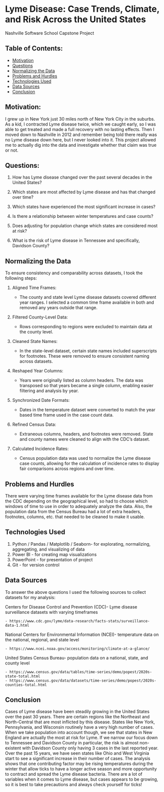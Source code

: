 # Lyme Disease: Case Trends, Climate, and Risk Across the United States
Nashville Software School Capstone Project




## Table of Contents:
* [Motivation](#motivation)
* [Questions](#questions)
* [Normalizing the Data](#normalizing-the-data)
* [Problems and Hurdles](#problems-and-hurdles)
* [Technologies Used](#technologies-used)
* [Data Sources](#data-sources)
* [Conclusion](#conclusion)



## Motivation:
I grew up in New York just 30 miles north of New York City in the suburbs. As a kid, I contracted Lyme disease twice, which we caught early, so I was able to get treated and made a full recovery with no lasting effects. Then I moved down to Nashville in 2012 and remember being told there really was no Lyme disease down here, but I never looked into it. This project allowed me to actually dig into the data and investigate whether that claim was true or not.


## Questions:
1.	How has Lyme disease changed over the past several decades in the United States?

2.	Which states are most affected by Lyme disease and has that changed over time?

3.	Which states have experienced the most significant increase in cases?

4.	Is there a relationship between winter temperatures and case counts?

5.	Does adjusting for population change which states are considered most at risk?

6.	What is the risk of Lyme disease in Tennessee and specifically, Davidson County?


## Normalizing the Data
To ensure consistency and comparability across datasets, I took the following steps:

1. Aligned Time Frames:

    - The county and state level Lyme disease datasets covered different year ranges. I selected a common time frame available in both and removed any years outside that range.

2. Filtered County-Level Data:

    - Rows corresponding to regions were excluded to maintain data at the county level.

3. Cleaned State Names:

    - In the state-level dataset, certain state names included superscripts for footnotes. These were removed to ensure consistent naming across datasets.

4. Reshaped Year Columns:

    - Years were originally listed as column headers. The data was transposed so that years became a single column, enabling easier filtering and analysis by year.

5. Synchronized Date Formats:

    - Dates in the temperature dataset were converted to match the year based time frame used in the case count data.

6. Refined Census Data:

    - Extraneous columns, headers, and footnotes were removed. State and county names were cleaned to align with the CDC’s dataset.

7. Calculated Incidence Rates:

    - Census population data was used to normalize the Lyme disease case counts, allowing for the calculation of incidence rates to display fair comparisons across regions and over time.



## Problems and Hurdles
There were varying time frames available for the Lyme disease data from the CDC depending on the geographical level, so had to choose which windows of time to use in order to adequately analyze the data. Also, the population data from the Census Bureau had a lot of extra headers, footnotes, columns, etc. that needed to be cleaned to make it usable.



## Technologies Used
1) Python / Pandas / Matplotlib / Seaborn- for explorating, normalizing, aggregating, and visualizing of data
2) Power BI - for creating map visualizations
3) PowerPoint - for presentation of project
4) Git - for version control

## Data Sources
To answer the above questions I used the following sources to collect datasets for my analysis:

Centers for Disease Control and Prevention (CDC)- Lyme disease surveillance datasets with varying timeframes

    - https://www.cdc.gov/lyme/data-research/facts-stats/surveillance-data-1.html	

National Centers for Environmental Information (NCEI)- temperature data on the national, regional, and state level

    - https://www.ncei.noaa.gov/access/monitoring/climate-at-a-glance/

United States Census Bureau- population data on a national, state, and county level

    - https://www.census.gov/data/tables/time-series/demo/popest/2020s-state-total.html	
    - https://www.census.gov/data/datasets/time-series/demo/popest/2020s-counties-total.html


## Conclusion
Cases of Lyme disease have been steadily growing in the United States over the past 30 years. There are certain regions like the Northeast and North-Central that are most inflicted by this disease. States like New York, Pennsylvania, and Wisconsin routinely have a very high number of cases. When we take population into account though, we see that states in New England are actually the most at risk for Lyme. If we narrow our focus down to Tennessee and Davidson County in particular, the risk is almost non-existent with Davidson County only having 3 cases in the last reported year. Over the past 15 years, we have seen states like Ohio and West Virginia start to see a significant increase in their number of cases. The analysis shows that one contributing factor may be rising temperatures during the winter that allow ticks to have a longer active season and more opportunity to contract and spread the Lyme disease bacteria. There are a lot of variables when it comes to Lyme disease, but cases appears to be growing, so it is best to take precautions and always check yourself for ticks!


